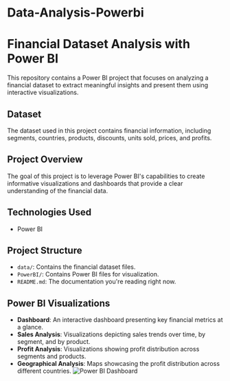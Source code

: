 # Data-Analysis-Powerbi
# Financial Dataset Analysis with Power BI

This repository contains a Power BI project that focuses on analyzing a financial dataset to extract meaningful insights and present them using interactive visualizations.

## Dataset

The dataset used in this project contains financial information, including segments, countries, products, discounts, units sold, prices, and profits.

## Project Overview

The goal of this project is to leverage Power BI's capabilities to create informative visualizations and dashboards that provide a clear understanding of the financial data.

## Technologies Used

- Power BI

## Project Structure

- `data/`: Contains the financial dataset files.
- `PowerBI/`: Contains Power BI files for visualization.
- `README.md`: The documentation you're reading right now.

## Power BI Visualizations

- **Dashboard**: An interactive dashboard presenting key financial metrics at a glance.
- **Sales Analysis**: Visualizations depicting sales trends over time, by segment, and by product.
- **Profit Analysis**: Visualizations showing profit distribution across segments and products.
- **Geographical Analysis**: Maps showcasing the profit distribution across different countries.
![Power BI Dashboard]()

